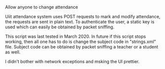 Allow anyone to change attendance

Uiit attendance system uses POST requests to mark and modify attendance, the requests are sent in plain text. To authenticate the user, a static key is used which can easily be obtained by packet sniffing.

This script was last tested in March 2020. In future if this script stops working, then all one has to do is change the subject code in "strings.xml" file. Subject code can be obtained by packet sniffing a teacher or a student as well.

I didn't bother with network exceptions and msking the UI prettier.
